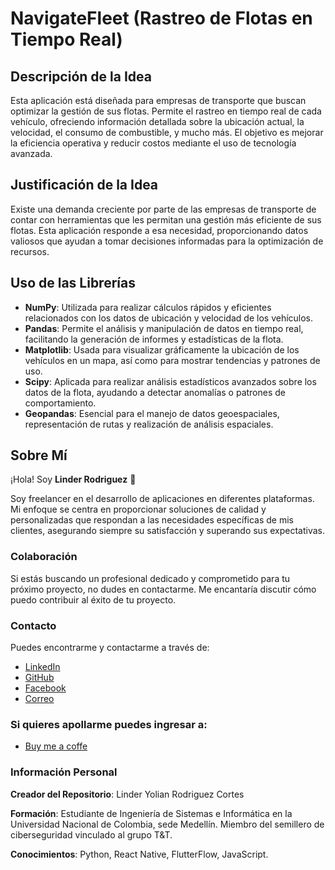 # NavigateFleet (Rastreo de Flotas en Tiempo Real)

## Descripción de la Idea
Esta aplicación está diseñada para empresas de transporte que buscan optimizar la gestión de sus flotas. Permite el rastreo en tiempo real de cada vehículo, ofreciendo información detallada sobre la ubicación actual, la velocidad, el consumo de combustible, y mucho más. El objetivo es mejorar la eficiencia operativa y reducir costos mediante el uso de tecnología avanzada.

## Justificación de la Idea
Existe una demanda creciente por parte de las empresas de transporte de contar con herramientas que les permitan una gestión más eficiente de sus flotas. Esta aplicación responde a esa necesidad, proporcionando datos valiosos que ayudan a tomar decisiones informadas para la optimización de recursos.

## Uso de las Librerías

- **NumPy**: Utilizada para realizar cálculos rápidos y eficientes relacionados con los datos de ubicación y velocidad de los vehículos.
- **Pandas**: Permite el análisis y manipulación de datos en tiempo real, facilitando la generación de informes y estadísticas de la flota.
- **Matplotlib**: Usada para visualizar gráficamente la ubicación de los vehículos en un mapa, así como para mostrar tendencias y patrones de uso.
- **Scipy**: Aplicada para realizar análisis estadísticos avanzados sobre los datos de la flota, ayudando a detectar anomalías o patrones de comportamiento.
- **Geopandas**: Esencial para el manejo de datos geoespaciales, representación de rutas y realización de análisis espaciales.

## Sobre Mí

¡Hola! Soy **Linder Rodriguez** 👋

Soy freelancer en el desarrollo de aplicaciones en diferentes plataformas. Mi enfoque se centra en proporcionar soluciones de calidad y personalizadas que respondan a las necesidades específicas de mis clientes, asegurando siempre su satisfacción y superando sus expectativas.

### Colaboración

Si estás buscando un profesional dedicado y comprometido para tu próximo proyecto, no dudes en contactarme. Me encantaría discutir cómo puedo contribuir al éxito de tu proyecto.

### Contacto

Puedes encontrarme y contactarme a través de:

- [LinkedIn](http://www.linkedin.com/in/linder-yolian-rodriguez-cortes-05ba592b9)
- [GitHub](https://github.com/Yolian007)
- [Facebook](https://www.facebook.com/voy.lyrc/)
- [Correo](mailto:lirodriguezco@unal.edu.co)

### Si quieres apollarme puedes ingresar a:
- [Buy me a coffe](https://www.buymeacoffee.com/yolian)

### Información Personal

**Creador del Repositorio**: Linder Yolian Rodriguez Cortes

**Formación**: Estudiante de Ingeniería de Sistemas e Informática en la Universidad Nacional de Colombia, sede Medellín. Miembro del semillero de ciberseguridad vinculado al grupo T&T.

**Conocimientos**: Python, React Native, FlutterFlow, JavaScript.

